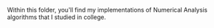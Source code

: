 Within this folder, you'll find my implementations of Numerical Analysis algorithms that I studied in college.
